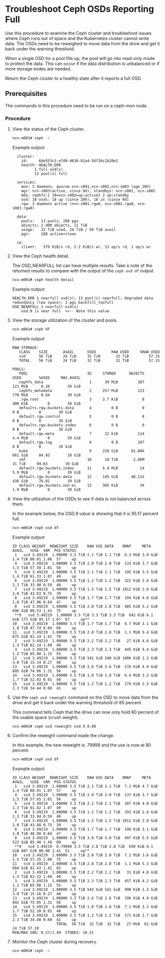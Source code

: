 # Troubleshoot Ceph OSDs Reporting Full

Use this procedure to examine the Ceph cluster and troubleshoot issues where Ceph runs out of space and the Kubernetes cluster cannot write data. The OSDs need to be reweighed to move data from the drive and get it back under the warning threshold.

When a single OSD for a pool fills up, the pool will go into read-only mode to protect the data. This can occur if the data distribution is unbalanced or if more storage nodes are needed.

Return the Ceph cluster to a healthy state after it reports a full OSD.

## Prerequisites

The commands in this procedure need to be run on a ceph-mon node.

### Procedure

1. View the status of the Ceph cluster.

    ```bash
    ncn-m001# ceph -s
    ```

    Example output:

    ```
      cluster:
        id:     64e553c3-e7d9-4636-81a4-56f26c1b20e1
        health: HEALTH_ERR
              1 full osd(s)
              13 pool(s) full

      services:
        mon: 3 daemons, quorum ncn-s001,ncn-s002,ncn-s003 (age 20h)
        mgr: ncn-s003(active, since 9d), standbys: ncn-s001, ncn-s002
        mds: cephfs:1 {0=ncn-s002=up:active} 2 up:standby
        osd: 18 osds: 18 up (since 20h), 18 in (since 9d)
        rgw: 3 daemons active (ncn-s001.rgw0, ncn-s002.rgw0, ncn-s003.rgw0)

      data:
        pools:   13 pools, 288 pgs
        objects: 2.98M objects, 11 TiB
        usage:   32 TiB used, 24 TiB / 56 TiB avail
        pgs:     288 active+clean

      io:
        client:   379 KiB/s rd, 2.2 KiB/s wr, 13 op/s rd, 1 op/s wr
    ```

1. View the Ceph health detail.

    The OSD\_NEARFULL list can have multiple results. Take a note of the returned results to compare with the output of the `ceph osd df` output.

    ```bash
    ncn-m001# ceph health detail
    ```

    Example output:

    ```
    HEALTH_ERR 1 nearfull osd(s); 13 pool(s) nearfull; Degraded data redundancy (low space): 3 pgs backfill_toofull
    OSD_NEARFULL 1 nearfull osd(s)
        osd.9 is near full  <<-- Note this value
    ```

1. View the storage utilization of the cluster and pools.

    ```bash
    ncn-m001# ceph df
    ```

    Example output:

    ```
    RAW STORAGE:
       CLASS    SIZE       AVAIL      USED       RAW USED     %RAW USED
       ssd      56 TiB     24 TiB     32 TiB       32 TiB         57.15
       TOTAL    56 TiB     24 TiB     32 TiB       32 TiB         57.15

    POOLS:
       POOL                           ID     STORED      OBJECTS     USED        %USED     MAX AVAIL
       cephfs_data                     1      39 MiB         387     121 MiB      0.10        39 GiB
       cephfs_metadata                 2     257 MiB         123     770 MiB      0.64        39 GiB
       .rgw.root                       3     3.7 KiB           8     400 KiB         0        39 GiB
       defaults.rgw.buckets.data       4         0 B           0         0 B         0        39 GiB
       default.rgw.control             5         0 B           8         0 B         0        39 GiB
       defaults.rgw.buckets.index      6         0 B           0         0 B         0        39 GiB
       default.rgw.meta                7      22 KiB         114     4.4 MiB         0        39 GiB
       default.rgw.log                 8         0 B         207         0 B         0        39 GiB
       kube                            9     220 GiB      61.88k     661 GiB     84.93        39 GiB
       smf                            10      10 TiB       2.86M      31 TiB     99.63        39 GiB
       default.rgw.buckets.index      11     5.9 MiB          14     5.9 MiB         0        39 GiB
       default.rgw.buckets.data       12     145 GiB      48.11k     436 GiB     78.81        39 GiB
       default.rgw.buckets.non-ec     13     305 KiB          34     1.9 MiB         0        39 GiB
    ```

1. View the utilization of the OSDs to see if data is not balanced across them.

    In the example below, the OSD.9 value is showing that it is 95.17 percent full.

    ```bash
    ncn-m001# ceph osd df
    ```

    Example output:

    ```
    ID CLASS WEIGHT  REWEIGHT SIZE    RAW USE DATA    OMAP     META    AVAIL   %USE  VAR  PGS STATUS
     1   ssd 3.49219  1.00000 3.5 TiB 2.1 TiB 2.1 TiB  6.3 MiB 3.9 GiB 1.4 TiB 60.81 1.06  57     up
     4   ssd 3.49219  1.00000 3.5 TiB 2.0 TiB 2.0 TiB  133 KiB 3.7 GiB 1.5 TiB 57.58 1.01  56     up
     5   ssd 3.49219  1.00000 3.5 TiB 2.1 TiB 2.1 TiB  195 KiB 3.5 GiB 1.4 TiB 61.33 1.07  49     up
     6   ssd 3.49219  1.00000 3.5 TiB 1.2 TiB 1.2 TiB  321 KiB 2.4 GiB 2.3 TiB 33.90 0.59  40     up
     7   ssd 3.49219  1.00000 3.5 TiB 1.5 TiB 1.5 TiB 1012 KiB 2.9 GiB 2.0 TiB 43.03 0.75  39     up
     8   ssd 3.49219  1.00000 3.5 TiB 1.7 TiB 1.7 TiB  194 KiB 4.0 GiB 1.8 TiB 47.96 0.84  47     up
     0   ssd 3.49219  1.00000 3.5 TiB 2.8 TiB 2.8 TiB  485 KiB 5.2 GiB 696 GiB 80.53 1.41  75     up
     **9   ssd 3.49219  1.00000 3.5 TiB 3.3 TiB 3.3 TiB  642 KiB 6.1 GiB 173 GiB 95.17 1.67  67     up**
    10   ssd 3.49219  1.00000 3.5 TiB 1.7 TiB 1.7 TiB  6.7 MiB 3.1 GiB 1.8 TiB 47.74 0.84  68     up
    11   ssd 3.49219  1.00000 3.5 TiB 2.8 TiB 2.8 TiB  1.1 MiB 5.4 GiB 675 GiB 81.14 1.42  78     up
     2   ssd 3.49219  1.00000 3.5 TiB 2.2 TiB 2.2 TiB   27 KiB 4.0 GiB 1.3 TiB 62.14 1.09  40     up
     3   ssd 3.49219  1.00000 3.5 TiB 2.3 TiB 2.3 TiB  445 KiB 4.4 GiB 1.2 TiB 65.90 1.15  55     up
    12   ssd 3.49219  1.00000 3.5 TiB 541 GiB 540 GiB 1006 KiB 1.3 GiB 3.0 TiB 15.14 0.27  48     up
    13   ssd 3.49219  1.00000 3.5 TiB 2.6 TiB 2.6 TiB  176 KiB 4.9 GiB 895 GiB 74.96 1.31  56     up
    14   ssd 3.49219  1.00000 3.5 TiB 1.8 TiB 1.8 TiB  6.4 MiB 3.3 GiB 1.7 TiB 52.03 0.91  48     up
    15   ssd 3.49219  1.00000 3.5 TiB 1.2 TiB 1.2 TiB  179 KiB 2.5 GiB 2.3 TiB 34.44 0.60  41     up
    ```

1. Use the `ceph osd reweight` command on the OSD to move data from the drive and get it back under the warning threshold of 85 percent.

    This command tells Ceph that the drive can now only hold 80 percent of the usable space \(crush weight\).

    ```bash
    ncn-m001# ceph osd reweight osd.9 0.80
    ```

1. Confirm the reweight command made the change.

    In this example, the new reweight is .79999 and the use is now at 80 percent.

    ```bash
    ncn-m001# ceph osd df
    ```

    Example output:

    ```
    ID CLASS WEIGHT  REWEIGHT SIZE    RAW USE DATA    OMAP     META    AVAIL   %USE  VAR  PGS STATUS
     1   ssd 3.49219  1.00000 3.5 TiB 2.1 TiB 2.1 TiB  7.1 MiB 4.7 GiB 1.4 TiB 60.91 1.07  57     up
     4   ssd 3.49219  1.00000 3.5 TiB 2.0 TiB 2.0 TiB  137 KiB 3.7 GiB 1.5 TiB 57.65 1.01  56     up
     5   ssd 3.49219  1.00000 3.5 TiB 2.1 TiB 2.1 TiB  207 KiB 4.0 GiB 1.3 TiB 61.42 1.07  49     up
     6   ssd 3.49219  1.00000 3.5 TiB 1.2 TiB 1.2 TiB  293 KiB 2.4 GiB 2.3 TiB 33.94 0.59  40     up
     7   ssd 3.49219  1.00000 3.5 TiB 1.5 TiB 1.5 TiB 1012 KiB 2.9 GiB 2.0 TiB 43.08 0.75  39     up
     8   ssd 3.49219  1.00000 3.5 TiB 1.7 TiB 1.7 TiB  198 KiB 3.1 GiB 1.8 TiB 48.00 0.84  47     up
     0   ssd 3.49219  1.00000 3.5 TiB 3.0 TiB 3.0 TiB  497 KiB 5.5 GiB 522 GiB 85.40 1.49  80     up
     **9   ssd 3.49219  0.79999 3.5 TiB 2.8 TiB 2.8 TiB  650 KiB 6.1 GiB 687 GiB 80.80 1.41  51     up**
    10   ssd 3.49219  1.00000 3.5 TiB 2.0 TiB 2.0 TiB  7.2 MiB 3.6 GiB 1.5 TiB 57.35 1.00  75     up
    11   ssd 3.49219  1.00000 3.5 TiB 2.8 TiB 2.8 TiB  1.1 MiB 5.3 GiB 664 GiB 81.43 1.42  82     up
     2   ssd 3.49219  1.00000 3.5 TiB 2.2 TiB 2.2 TiB   31 KiB 4.0 GiB 1.3 TiB 62.22 1.09  40     up
     3   ssd 3.49219  1.00000 3.5 TiB 2.3 TiB 2.3 TiB  457 KiB 4.2 GiB 1.2 TiB 65.98 1.15  55     up
    12   ssd 3.49219  1.00000 3.5 TiB 542 GiB 541 GiB  990 KiB 1.3 GiB 3.0 TiB 15.16 0.27  48     up
    13   ssd 3.49219  1.00000 3.5 TiB 2.6 TiB 2.6 TiB  196 KiB 4.9 GiB 892 GiB 75.05 1.31  56     up
    14   ssd 3.49219  1.00000 3.5 TiB 1.8 TiB 1.8 TiB  7.1 MiB 3.3 GiB 1.7 TiB 52.10 0.91  48     up
    15   ssd 3.49219  1.00000 3.5 TiB 1.2 TiB 1.2 TiB  171 KiB 2.7 GiB 2.3 TiB 34.48 0.60  41     up
                        TOTAL  56 TiB  32 TiB  32 TiB   27 MiB  62 GiB  24 TiB 57.19
    MIN/MAX VAR: 0.27/1.49  STDDEV: 18.51
    ```

1. Monitor the Ceph cluster during recovery.

    ```bash
    ncn-m001# ceph -s
    ```
